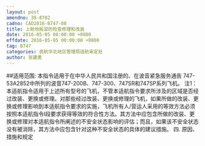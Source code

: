 ```yaml
---
layout: post
amendno: 39-8702
cadno: CAD2016-B747-08
title: 上舱地板梁的检查修理和改装
date: 2016-05-05 00:00:00 +0800
effdate: 2016-05-05 00:00:00 +0800
tag: B747
categories: 民航华北地区管理局适航审定处
author: 张建勇
---
```


##适用范围:
本指令适用于在中华人民共和国注册的、在波音紧急服务通告 747-53A2852中所列的波音747-200B、747-300、747SR和747SP系列飞机。
注1：本适航指令适用于上述所有型号的飞机，不管本适航指令要求所涉及的区域是否经过改装、更换或修理。对那些经过改装、更换或修理的飞机，如果所做的改装、更换或修理影响到本适航指令要求的实施，飞机所有人/营运人采用的等效方法必须按照本适航指令I段要求获得等效的符合性方法。其方法中应包含所做的改装、更换或修理对本适航指令所阐述的不安全状态影响的评估；而且，如果该不安全状态没有被消除，其方法中应包含针对这种不安全状态的具体的建议措施。
四. 原因、措施和规定

